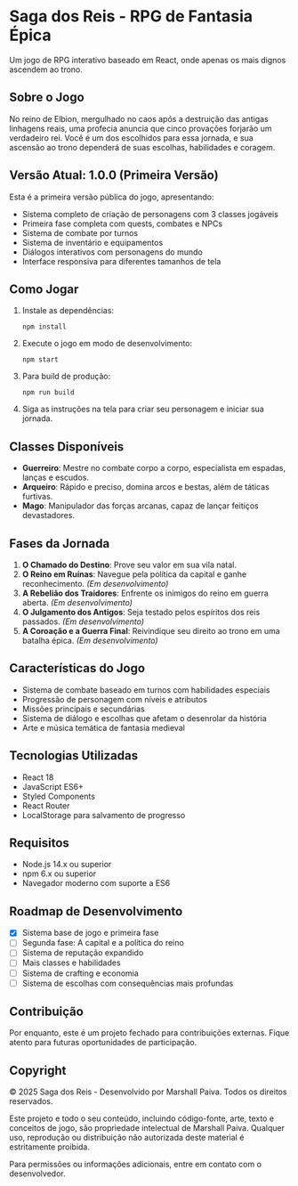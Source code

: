 # Saga dos Reis - RPG de Fantasia Épica

Um jogo de RPG interativo baseado em React, onde apenas os mais dignos ascendem ao trono.

## Sobre o Jogo

No reino de Elbion, mergulhado no caos após a destruição das antigas linhagens reais, uma profecia anuncia que cinco provações forjarão um verdadeiro rei. Você é um dos escolhidos para essa jornada, e sua ascensão ao trono dependerá de suas escolhas, habilidades e coragem.

## Versão Atual: 1.0.0 (Primeira Versão)

Esta é a primeira versão pública do jogo, apresentando:

- Sistema completo de criação de personagens com 3 classes jogáveis
- Primeira fase completa com quests, combates e NPCs
- Sistema de combate por turnos
- Sistema de inventário e equipamentos
- Diálogos interativos com personagens do mundo
- Interface responsiva para diferentes tamanhos de tela

## Como Jogar

1. Instale as dependências:

   ```
   npm install
   ```

2. Execute o jogo em modo de desenvolvimento:

   ```
   npm start
   ```

3. Para build de produção:

   ```
   npm run build
   ```

4. Siga as instruções na tela para criar seu personagem e iniciar sua jornada.

## Classes Disponíveis

- **Guerreiro**: Mestre no combate corpo a corpo, especialista em espadas, lanças e escudos.
- **Arqueiro**: Rápido e preciso, domina arcos e bestas, além de táticas furtivas.
- **Mago**: Manipulador das forças arcanas, capaz de lançar feitiços devastadores.

## Fases da Jornada

1. **O Chamado do Destino**: Prove seu valor em sua vila natal.
2. **O Reino em Ruínas**: Navegue pela política da capital e ganhe reconhecimento. _(Em desenvolvimento)_
3. **A Rebelião dos Traidores**: Enfrente os inimigos do reino em guerra aberta. _(Em desenvolvimento)_
4. **O Julgamento dos Antigos**: Seja testado pelos espíritos dos reis passados. _(Em desenvolvimento)_
5. **A Coroação e a Guerra Final**: Reivindique seu direito ao trono em uma batalha épica. _(Em desenvolvimento)_

## Características do Jogo

- Sistema de combate baseado em turnos com habilidades especiais
- Progressão de personagem com níveis e atributos
- Missões principais e secundárias
- Sistema de diálogo e escolhas que afetam o desenrolar da história
- Arte e música temática de fantasia medieval

## Tecnologias Utilizadas

- React 18
- JavaScript ES6+
- Styled Components
- React Router
- LocalStorage para salvamento de progresso

## Requisitos

- Node.js 14.x ou superior
- npm 6.x ou superior
- Navegador moderno com suporte a ES6

## Roadmap de Desenvolvimento

- [x] Sistema base de jogo e primeira fase
- [ ] Segunda fase: A capital e a política do reino
- [ ] Sistema de reputação expandido
- [ ] Mais classes e habilidades
- [ ] Sistema de crafting e economia
- [ ] Sistema de escolhas com consequências mais profundas

## Contribuição

Por enquanto, este é um projeto fechado para contribuições externas. Fique atento para futuras oportunidades de participação.

## Copyright

© 2025 Saga dos Reis - Desenvolvido por Marshall Paiva. Todos os direitos reservados.

Este projeto e todo o seu conteúdo, incluindo código-fonte, arte, texto e conceitos de jogo, são propriedade intelectual de Marshall Paiva. Qualquer uso, reprodução ou distribuição não autorizada deste material é estritamente proibida.

Para permissões ou informações adicionais, entre em contato com o desenvolvedor.
